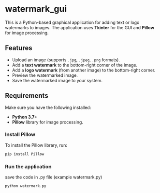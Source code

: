 # watermark_gui
This is a Python-based graphical application for adding text or logo watermarks to images. The application uses **Tkinter** for the GUI and **Pillow** for image processing.

## Features

- Upload an image (supports `.jpg`, `.jpeg`, `.png` formats).
- Add a **text watermark** to the bottom-right corner of the image.
- Add a **logo watermark** (from another image) to the bottom-right corner.
- Preview the watermarked image.
- Save the watermarked image to your system.

## Requirements

Make sure you have the following installed:
- **Python 3.7+**
- **Pillow** library for image processing.

### Install Pillow
To install the Pillow library, run:
```bash
pip install Pillow
```
### Run the application
save the code in .py file (example watermark.py)
```bash
python watermark.py
```

